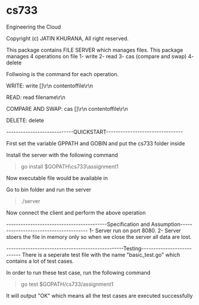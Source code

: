 # cs733
Engineering the Cloud

Copyright (c) JATIN KHURANA, All right reserved.

This package contains FILE SERVER which manages files. This package manages 4 operations on file
1- write
2- read
3- cas (compare and swap)
4- delete

Follwoing is the command for each operation.

WRITE:
write <filename> <numberofbytes> [<exptime>]\r\n
contentoffile\r\n

READ:
read filename\r\n

COMPARE AND SWAP:
cas <filename> <version> <numberofbytes> [<exptime>]\r\n
contentoffile\r\n

DELETE:
delete <filename>

----------------------------QUICKSTART--------------------------------

First set the variable GPPATH and GOBIN and put the cs733 folder inside <GOPATH>

Install the server with the following command

>go install $GOPATH\cs733\assignment1

Now executable file would be available in <GOBIN>

Go to bin folder and run the server

>./server

Now connect the client and perform the above operation

------------------------------------------Specification and Assumption---------------------------------------
1- Server run on port 8080.
2- Server stoers the file in memory only so when we close the server all data are lost.



-------------------------------------------------Testing---------------------------
There is a seperate test file with the name "basic_test.go" which contains a lot of test cases.

In order to run these test case, run the following command

> go test $GOPATH/cs733/assignment1

It will output "OK" which means all the test cases are executed successfully



